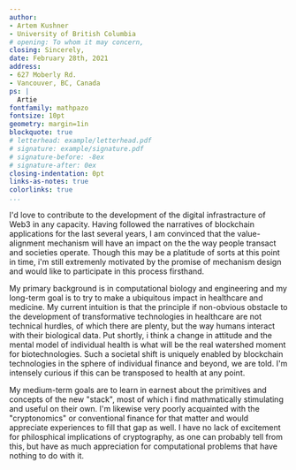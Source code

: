 ```yaml
---
author:
- Artem Kushner
- University of British Columbia
# opening: To whom it may concern,
closing: Sincerely,
date: February 28th, 2021
address: 
- 627 Moberly Rd.
- Vancouver, BC, Canada
ps: |
  Artie
fontfamily: mathpazo
fontsize: 10pt
geometry: margin=1in
blockquote: true
# letterhead: example/letterhead.pdf
# signature: example/signature.pdf
# signature-before: -8ex
# signature-after: 0ex
closing-indentation: 0pt
links-as-notes: true
colorlinks: true
...
```


<!-- The Block -->
I'd love to contribute to the development of the digital infrastracture of Web3 in any capacity. Having followed the narratives of blockchain applications for the last several years, I am convinced that the value-alignment mechanism will have an impact on the the way people transact and societies operate. Though this may be a platitude of sorts at this point in time, i'm still extremenly motivated by the promise of mechanism design and would like to participate in this process firsthand.

My primary background is in computational biology and engineering and my long-term goal is to try to make a ubiquitous impact in healthcare and medicine. My current intuition is that the principle if non-obvious obstacle to the development of transformative technologies in healthcare are not technical hurdles, of which there are plenty, but the way humans interact with their biological data. Put shortly, i think a change in attitude and the mental model of individual health is what will be the real watershed moment for biotechnologies. Such a societal shift is uniquely enabled by blockchain technologies in the sphere of individual finance and beyond, we are told. I'm intensely curious if this can be transposed to health at any point.

My medium-term goals are to learn in earnest about the primitives and concepts of the new "stack", most of which i find mathmatically stimulating and useful on their own. I'm likewise very poorly acquainted with the "cryptonomics" or conventional finance for that matter and would appreciate experiences to fill that gap as well. I have no lack of excitement for philosphical implications of cryptography, as one can probably tell from this, but have as much appreciation for computational problems that have nothing to do with it. 

